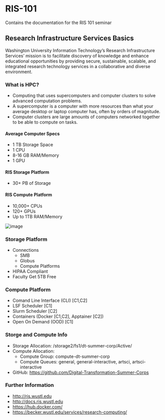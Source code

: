 # RIS-101
Contains the documentation for the RIS 101 seminar

## Research Infrastructure Services Basics

Washington University Information Technology’s Research Infrastructure Services’ mission is to facilitate discovery of knowledge and enhance educational opportunities by providing secure, sustainable, scalable, and integrated research technology services in a collaborative and diverse environment.

### What is HPC?

- Computing that uses supercomputers and computer clusters to solve advanced computation problems.
- A supercomputer is a computer with more resources than what your average desktop or laptop computer has, often by orders of magnitude.
- Computer clusters are large amounts of computers networked together to be able to compute on tasks.

#### Average Computer Specs
- 1 TB Storage Space
- 1 CPU
- 8-16 GB RAM/Memory
- 1 GPU

#### RIS Storage Platform
- 30+ PB of Storage

#### RIS Compute Platform
- 10,000+ CPUs
- 120+ GPUs
- Up to 1TB RAM/Memory

![image](https://github.com/user-attachments/assets/8755f166-dd1a-4a47-bc26-030ea29b139a)

### Storage Platform
- Connections
  - SMB
  - Globus
  - Compute Platforms
- HIPAA Compliant
- Faculty Get 5TB Free

### Compute Platform
- Comand Line Interface (CLI) [C1,C2]
- LSF Scheduler [C1]
- Slurm Scheduler [C2]
- Containers (Docker [C1,C2], Apptainer [C2])
- Open On Demand (OOD) [C1]

### Storge and Compute Info
- Storage Allocation: /storage2/fs1/dt-summer-corp/Active/
- Compute Allocation:
  - Compute Group: compute-dt-summer-corp
  - Compute Queues: general, general-interactive, artsci, artsci-interactive
- GitHub: https://github.com/Digital-Transformation-Summer-Corps

### Further Information
- http://ris.wustl.edu
- http://docs.ris.wustl.edu
- https://hub.docker.com/
- https://becker.wustl.edu/services/research-computing/
